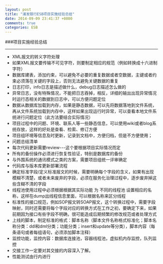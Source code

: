 ```yaml
---
layout: post
title: "浦发银行ESB项目实施经验总结"
date: 2014-09-09 23:41:37 +0800
comments: true
categories: ESB
---
```

###项目实施经验总结
***
* XML报文的转义字符处理
* 如果XML报文要传输不可见字符，则要制定相应的规范（例如转换成十六进制字符）
* 数据库建表，添加约束，可以避免不必要的重复数据或者空数据，主键或者约束必须落在关键的字段上，否则无法避免关键数据的重复
* 日志打印，info日志是描述做什么，debug日志描述怎么做的
* 异常日志，没有特殊情况，不能把日志吞掉，相反，详细的输出出现异常情况时运行态相关的数据到日志中，可以方便问题定位<!-- more -->
* 数据从数据库加载到内存，如果是静态数据，可以先将数据落地到文件系统，再从文件系统加载到内存中，这样如果出现运行时异常，可以查看本地文件系统进行问题定位（此方法要结合实际情况）
* 项目过程中的问题、环境、联系人等一些静态信息，可以使用wiki或者blog系统存放，这样的好处是查看、检索、修订方便
* 项目组环境等信息及时更新，记录到文档中，方便归档，但是不方便使用；
* 问题总结清单
* 每次代码更新需要review---这个要根据项目实际情况而定
* 所有的备份操作必须进行恢复性验证，特别是数据库的备份
* 与外围系统的通讯模式之类的方案，需要项目组统一评审确定
* 代码库与版本库更新部署流程
* 确定标准字段/定义标准报文的时候，需要明确每个字段的含义，如果有出现模糊不清楚，或者未来废弃的字段，必须在服务化治理过程中，逐步废弃掉这些含糊不清的字段
* 线程池使用过程中必须根据根据其实际功能 为 不同的线程池 设置相应的名称，这样在dump出线程信息里面，可以根据名称来区分线程
* 标准性的接口规范，例如SOP报文转SOAP报文，这个转换过程中，需要字段映射，同时还需要将每个字段对应的转换方式在工作之初，要确定下来，如果前期因为接口有些字段不明确，很可能造成后期频繁的修改规范或者处理方式
* 上线的脚本，制定标准的格式：脚本名称（脚本文件名称格式标准化；脚本名称分类：ddl和dml分类；功能分类；insert和update等分类），脚本内容（每条语句或者每组语句，必须添加脚本注释）
* 监控功能，监控内容：数据库连接池，容器线程池，虚拟机内存监控，队列监控
* 交接工作一定要对其交接的内容深入了解。
* 性能测试由行内进行